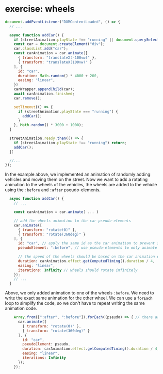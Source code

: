 # exercise: wheels

```js
document.addEventListener("DOMContentLoaded", () => {
  // ...

  async function addCar() {
    if (streetAnimation.playState !== "running" || document.querySelector(".car")) return;
    const car = document.createElement("div");
    car.classList.add("car");
    const carAnimation = car.animate([
      { transform: "translateX(-100vw)" },
      { transform: "translateX(100vw)" }
    ], {
      id: "car",
      duration: Math.random() * 4000 + 200,
      easing: "linear",
    })
    carWrapper.appendChild(car);
    await carAnimation.finished;
    car.remove();

    setTimeout(() => {
      if (streetAnimation.playState === "running") {
        addCar();
      }
    }, Math.random() * 3000 + 1000);
  }

  streetAnimation.ready.then(() => {
    if (streetAnimation.playState !== "running") return;
    addCar();
  })

  //...
});
```

In the example above, we implemented an animation of randomly adding vehicles and moving them on the street. Now we want to add a rotating animation to the wheels of the vehicles, the wheels are added to the vehicle using the `:before` and `:after` pseudo-elements.


```js
  async function addCar() {
    // ...

    const carAnimation = car.animate( ... )

    // add the wheels animation to the car pseudo-elements
    car.animate([
      { transform: "rotate(0)" },
      { transform: "rotate(360deg)" }
    ], {
      id: "car", // apply the same id as the car animation to prevent speeding up/down the animation when user speeds up/down the character (so different animations can use the same id ...)
      pseudoElement: ":before", // use pseudo-elements to only animate the wheels, not the whole car

      // the speed of the wheels should be based on the car animation duration, so we get the duration of the car animation from the animation object
      duration: carAnimation.effect.getComputedTiming().duration / 4,
      easing: "linear",
      iterations: Infinity // wheels should rotate infinitely
    });
    // ...
  }
```

Above, we only added animation to one of the wheels `:before`. We need to write the exact same animation for the other wheel. We can use a `forEach` loop to simplify the code, so we don't have to repeat writing the same animation code.


```js
    Array.from([":after", ":before"]).forEach((pseudo) => { // there are two wheels using pseudo-elements `:before` and `:after`, instead of creating two separate animations, we can use a forEach loop to iterate over both pseudo-elements and create the same animation for both wheels
      car.animate([
        { transform: "rotate(0)" },
        { transform: "rotate(360deg)" }
      ], {
        id: "car",
        pseudoElement: pseudo,
        duration: carAnimation.effect.getComputedTiming().duration / 4,
        easing: "linear",
        iterations: Infinity
      });
    });
```
